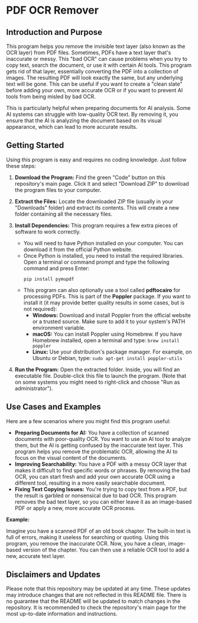 # PDF OCR Remover

## Introduction and Purpose

This program helps you remove the invisible text layer (also known as the OCR layer) from PDF files. Sometimes, PDFs have a text layer that's inaccurate or messy. This "bad OCR" can cause problems when you try to copy text, search the document, or use it with certain AI tools. This program gets rid of that layer, essentially converting the PDF into a collection of images. The resulting PDF will look exactly the same, but any underlying text will be gone. This can be useful if you want to create a "clean slate" before adding your own, more accurate OCR or if you want to prevent AI tools from being misled by bad OCR.

This is particularly helpful when preparing documents for AI analysis. Some AI systems can struggle with low-quality OCR text. By removing it, you ensure that the AI is analyzing the document based on its visual appearance, which can lead to more accurate results.

## Getting Started

Using this program is easy and requires no coding knowledge. Just follow these steps:

1. **Download the Program:** Find the green "Code" button on this repository's main page. Click it and select "Download ZIP" to download the program files to your computer.
2. **Extract the Files:** Locate the downloaded ZIP file (usually in your "Downloads" folder) and extract its contents. This will create a new folder containing all the necessary files.
3. **Install Dependencies:** This program requires a few extra pieces of software to work correctly.

    *   You will need to have Python installed on your computer. You can download it from the official Python website.
    *   Once Python is installed, you need to install the required libraries. Open a terminal or command prompt and type the following command and press Enter:
        ```
        pip install pymupdf
        ```
    *   This program can also optionally use a tool called **pdftocairo** for processing PDFs. This is part of the **Poppler** package. If you want to install it (it may provide better quality results in some cases, but is not required):
        *   **Windows:** Download and install Poppler from the official website or a trusted source. Make sure to add it to your system's PATH environment variable.
        *   **macOS:** You can install Poppler using Homebrew. If you have Homebrew installed, open a terminal and type: `brew install poppler`
        *   **Linux:** Use your distribution's package manager. For example, on Ubuntu or Debian, type: `sudo apt-get install poppler-utils`
4. **Run the Program:** Open the extracted folder. Inside, you will find an executable file. Double-click this file to launch the program. (Note that on some systems you might need to right-click and choose "Run as administrator").

## Use Cases and Examples

Here are a few scenarios where you might find this program useful:

*   **Preparing Documents for AI:** You have a collection of scanned documents with poor-quality OCR. You want to use an AI tool to analyze them, but the AI is getting confused by the inaccurate text layer. This program helps you remove the problematic OCR, allowing the AI to focus on the visual content of the documents.
*   **Improving Searchability:** You have a PDF with a messy OCR layer that makes it difficult to find specific words or phrases. By removing the bad OCR, you can start fresh and add your own accurate OCR using a different tool, resulting in a more easily searchable document.
*   **Fixing Text Copying Issues:** You're trying to copy text from a PDF, but the result is garbled or nonsensical due to bad OCR. This program removes the bad text layer, so you can either leave it as an image-based PDF or apply a new, more accurate OCR process.

**Example:**

Imagine you have a scanned PDF of an old book chapter. The built-in text is full of errors, making it useless for searching or quoting. Using this program, you remove the inaccurate OCR. Now, you have a clean, image-based version of the chapter. You can then use a reliable OCR tool to add a new, accurate text layer.

## Disclaimers and Updates

Please note that this repository may be updated at any time. These updates may introduce changes that are not reflected in this README file. There is no guarantee that the README will be updated to match changes in the repository. It is recommended to check the repository's main page for the most up-to-date information and instructions.
